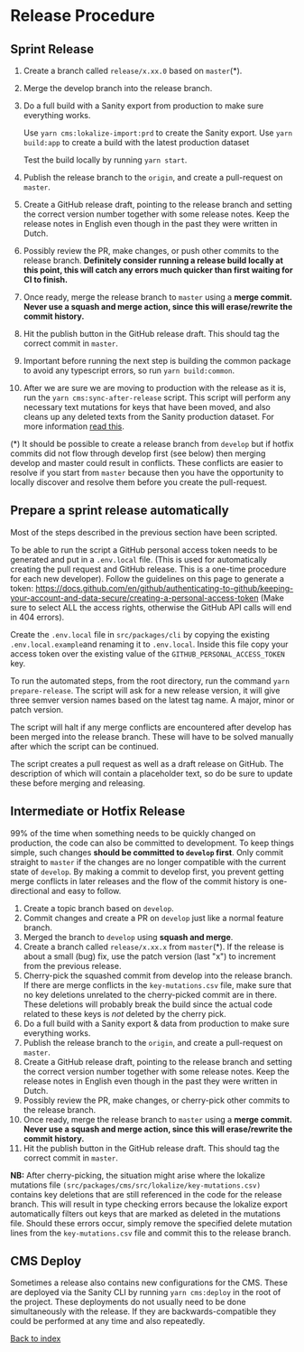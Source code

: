 # Release Procedure

## Sprint Release

1. Create a branch called `release/x.xx.0` based on `master`(\*).
2. Merge the develop branch into the release branch.
3. Do a full build with a Sanity export from production to make sure everything works.

   Use `yarn cms:lokalize-import:prd` to create the Sanity export.
   Use `yarn build:app` to create a build with the latest production dataset

   Test the build locally by running `yarn start`.

4. Publish the release branch to the `origin`, and create a pull-request on
   `master`.
5. Create a GitHub release draft, pointing to the release branch and setting the
   correct version number together with some release notes. Keep the release
   notes in English even though in the past they were written in Dutch.
6. Possibly review the PR, make changes, or push other commits to the release
   branch. **Definitely consider running a release build locally at this point, this will catch any errors much quicker than first waiting for CI to finish.**
7. Once ready, merge the release branch to `master` using a **merge commit.
   Never use a squash and merge action, since this will erase/rewrite the commit
   history.**
8. Hit the publish button in the GitHub release draft. This should tag the
   correct commit in `master`.
9. Important before running the next step is building the common package to avoid any typescript errors,
   so run `yarn build:common`.
10. After we are sure we are moving to production with the release as it is,
    run the `yarn cms:sync-after-release`
    script. This script will perform any necessary text mutations for keys that
    have been moved, and also cleans up any deleted texts from the Sanity
    production dataset. For more information [read this](/docs/lokalize-texts.md#sync-after-release).

(\*) It should be possible to create a release branch from `develop` but if
hotfix commits did not flow through develop first (see below) then merging
develop and master could result in conflicts. These conflicts are easier to
resolve if you start from `master` because then you have the opportunity to
locally discover and resolve them before you create the pull-request.

## Prepare a sprint release automatically

Most of the steps described in the previous section have been scripted.

To be able to run the script a GitHub personal access token needs to be generated and put in a `.env.local` file.
(This is used for automatically creating the pull request and GitHub release. This is a one-time procedure for each new developer).
Follow the guidelines on this page to generate a token:
https://docs.github.com/en/github/authenticating-to-github/keeping-your-account-and-data-secure/creating-a-personal-access-token
(Make sure to select ALL the access rights, otherwise the GitHub API calls will end in 404 errors).

Create the `.env.local` file in `src/packages/cli` by copying the existing `.env.local.example`and renaming it to `.env.local`.
Inside this file copy your access token over the existing value of the `GITHUB_PERSONAL_ACCESS_TOKEN` key.

To run the automated steps, from the root directory, run the command `yarn prepare-release`. The script will ask for a new release version,
it will give three semver version names based on the latest tag name. A major, minor or patch version.

The script will halt if any merge conflicts are encountered after develop has been merged into the release branch. These will have to be solved manually after which the script can be continued.

The script creates a pull request as well as a draft release on GitHub. The description of which will contain a placeholder text, so do be sure to update these before merging and releasing.

## Intermediate or Hotfix Release

99% of the time when something needs to be quickly changed on production, the
code can also be committed to development. To keep things simple, such changes
**should be committed to `develop` first**. Only commit straight to `master`
if the changes are no longer compatible with the current state of `develop`.
By making a commit to develop first, you prevent getting merge conflicts in
later releases and the flow of the commit history is one-directional and
easy to follow.

1. Create a topic branch based on `develop`.
2. Commit changes and create a PR on `develop` just like a normal feature
   branch.
3. Merged the branch to `develop` using **squash and merge**.
4. Create a branch called `release/x.xx.x` from `master`(\*). If the release is
   about a small (bug) fix, use the patch version (last "x") to increment from
   the previous release.
5. Cherry-pick the squashed commit from develop into the release branch. If there are merge conflicts in the `key-mutations.csv` file, make sure that no key deletions unrelated to the cherry-picked commit are in there. These deletions will probably break the build since the actual code related to these keys is _not_ deleted by the cherry pick.
6. Do a full build with a Sanity export & data from production to make sure everything works.
7. Publish the release branch to the `origin`, and create a pull-request on
   `master`.
8. Create a GitHub release draft, pointing to the release branch and setting the
   correct version number together with some release notes. Keep the release
   notes in English even though in the past they were written in Dutch.
9. Possibly review the PR, make changes, or cherry-pick other commits to the
   release branch.
10. Once ready, merge the release branch to `master` using a **merge commit.
    Never use a squash and merge action, since this will erase/rewrite the commit
    history.**
11. Hit the publish button in the GitHub release draft. This should tag the
    correct commit in `master`.

**NB:** After cherry-picking, the situation might arise where the lokalize mutations file
`(src/packages/cms/src/lokalize/key-mutations.csv)` contains key deletions that are
still referenced in the code for the release branch.
This will result in type checking errors because the lokalize export automatically
filters out keys that are marked as deleted in the mutations file.
Should these errors occur, simply remove the specified delete mutation lines from
the `key-mutations.csv` file and commit this to the release branch.

## CMS Deploy

Sometimes a release also contains new configurations for the CMS. These are
deployed via the Sanity CLI by running `yarn cms:deploy` in the root of the project. These deployments do
not usually need to be done simultaneously with the release. If they are
backwards-compatible they could be performed at any time and also repeatedly.

[Back to index](index.md)
